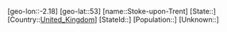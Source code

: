 ﻿---
location: [53,-2.18]
type: City
tags:
- geo/City


SpocWebEntityId: 34579
isDeleted: false
confidential: public

---
[geo-lon::-2.18]
[geo-lat::53]
[name::Stoke-upon-Trent]
[State::]
[Country::[United_Kingdom](geo/Continent/Europe/United_Kingdom.md)]
[StateId::]
[Population::]
[Unknown::]


